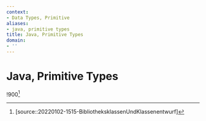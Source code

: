 ```yaml
---
context:
- Data Types, Primitive
aliases:
- java, primitive types
title: Java, Primitive Types
domain:
- ''
---
```


# Java, Primitive Types

!900[^1]

[^1]: [source::20220102-1515-BibliotheksklassenUndKlassenentwurf]
